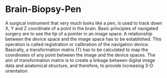 # Brain-Biopsy-Pen
A surgical instrument that very much looks like a pen, is used to track down X, Y and Z coordinate of a point in the brain.
 Basic principles of navigated surgery are to see the tip of a pointer in an image space. A relationship between the device space and the image space has to be established. This operation is called registration or calibration of the navigation device. Basically, a transformation matrix (T) has to be calculated to map the coordinates of any point between the image and the device spaces. The aim of transformation matrix is to create a linkage between digital image data and anatomical structure, and therefore, to provide increasing 3-D orientation 
